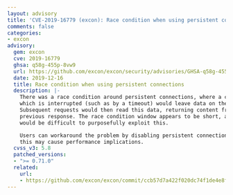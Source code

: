 ```yaml
---
layout: advisory
title: 'CVE-2019-16779 (excon): Race condition when using persistent connections'
comments: false
categories:
- excon
advisory:
  gem: excon
  cve: 2019-16779
  ghsa: q58g-455p-8vw9
  url: https://github.com/excon/excon/security/advisories/GHSA-q58g-455p-8vw9
  date: 2019-12-16
  title: Race condition when using persistent connections
  description: |-
    There was a race condition around persistent connections, where a connection
    which is interrupted (such as by a timeout) would leave data on the socket.
    Subsequent requests would then read this data, returning content from the
    previous response. The race condition window appears to be short, and it
    would be difficult to purposefully exploit this.

    Users can workaround the problem by disabling persistent connections, though
    this may cause performance implications.
  cvss_v3: 5.8
  patched_versions:
  - ">= 0.71.0"
  related:
    url:
    - https://github.com/excon/excon/commit/ccb57d7a422f020dc74f1de4e8fb505ab46d8a29
---
```

